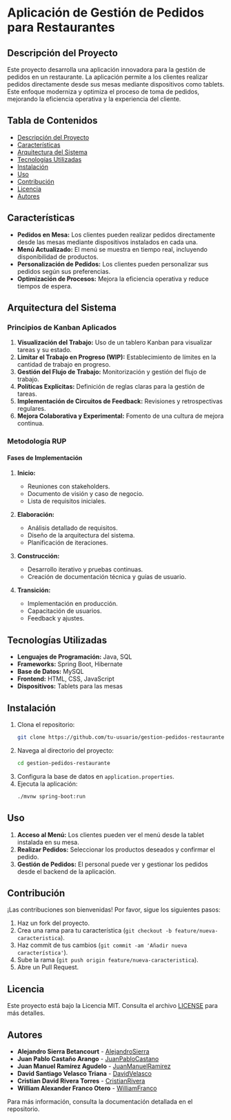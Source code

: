 # Aplicación de Gestión de Pedidos para Restaurantes

## Descripción del Proyecto

Este proyecto desarrolla una aplicación innovadora para la gestión de pedidos en un restaurante. La aplicación permite a los clientes realizar pedidos directamente desde sus mesas mediante dispositivos como tablets. Este enfoque moderniza y optimiza el proceso de toma de pedidos, mejorando la eficiencia operativa y la experiencia del cliente.

## Tabla de Contenidos

- [Descripción del Proyecto](#descripción-del-proyecto)
- [Características](#características)
- [Arquitectura del Sistema](#arquitectura-del-sistema)
- [Tecnologías Utilizadas](#tecnologías-utilizadas)
- [Instalación](#instalación)
- [Uso](#uso)
- [Contribución](#contribución)
- [Licencia](#licencia)
- [Autores](#autores)

## Características

- **Pedidos en Mesa:** Los clientes pueden realizar pedidos directamente desde las mesas mediante dispositivos instalados en cada una.
- **Menú Actualizado:** El menú se muestra en tiempo real, incluyendo disponibilidad de productos.
- **Personalización de Pedidos:** Los clientes pueden personalizar sus pedidos según sus preferencias.
- **Optimización de Procesos:** Mejora la eficiencia operativa y reduce tiempos de espera.

## Arquitectura del Sistema

### Principios de Kanban Aplicados

1. **Visualización del Trabajo:** Uso de un tablero Kanban para visualizar tareas y su estado.
2. **Limitar el Trabajo en Progreso (WIP):** Establecimiento de límites en la cantidad de trabajo en progreso.
3. **Gestión del Flujo de Trabajo:** Monitorización y gestión del flujo de trabajo.
4. **Políticas Explícitas:** Definición de reglas claras para la gestión de tareas.
5. **Implementación de Circuitos de Feedback:** Revisiones y retrospectivas regulares.
6. **Mejora Colaborativa y Experimental:** Fomento de una cultura de mejora continua.

### Metodología RUP

#### Fases de Implementación

1. **Inicio:**
   - Reuniones con stakeholders.
   - Documento de visión y caso de negocio.
   - Lista de requisitos iniciales.

2. **Elaboración:**
   - Análisis detallado de requisitos.
   - Diseño de la arquitectura del sistema.
   - Planificación de iteraciones.

3. **Construcción:**
   - Desarrollo iterativo y pruebas continuas.
   - Creación de documentación técnica y guías de usuario.

4. **Transición:**
   - Implementación en producción.
   - Capacitación de usuarios.
   - Feedback y ajustes.

## Tecnologías Utilizadas

- **Lenguajes de Programación:** Java, SQL
- **Frameworks:** Spring Boot, Hibernate
- **Base de Datos:** MySQL
- **Frontend:** HTML, CSS, JavaScript
- **Dispositivos:** Tablets para las mesas

## Instalación

1. Clona el repositorio:
    ```bash
    git clone https://github.com/tu-usuario/gestion-pedidos-restaurante.git
    ```
2. Navega al directorio del proyecto:
    ```bash
    cd gestion-pedidos-restaurante
    ```
3. Configura la base de datos en `application.properties`.
4. Ejecuta la aplicación:
    ```bash
    ./mvnw spring-boot:run
    ```

## Uso

1. **Acceso al Menú:** Los clientes pueden ver el menú desde la tablet instalada en su mesa.
2. **Realizar Pedidos:** Seleccionar los productos deseados y confirmar el pedido.
3. **Gestión de Pedidos:** El personal puede ver y gestionar los pedidos desde el backend de la aplicación.

## Contribución

¡Las contribuciones son bienvenidas! Por favor, sigue los siguientes pasos:

1. Haz un fork del proyecto.
2. Crea una rama para tu característica (`git checkout -b feature/nueva-caracteristica`).
3. Haz commit de tus cambios (`git commit -am 'Añadir nueva característica'`).
4. Sube la rama (`git push origin feature/nueva-caracteristica`).
5. Abre un Pull Request.

## Licencia

Este proyecto está bajo la Licencia MIT. Consulta el archivo [LICENSE](LICENSE) para más detalles.

## Autores

- **Alejandro Sierra Betancourt** - [AlejandroSierra](https://github.com/AlejandroSierra)
- **Juan Pablo Castaño Arango** - [JuanPabloCastano](https://github.com/JuanPabloCastano)
- **Juan Manuel Ramírez Agudelo** - [JuanManuelRamirez](https://github.com/JuanManuelRamirez)
- **David Santiago Velasco Triana** - [DavidVelasco](https://github.com/DavidVelasco)
- **Cristian David Rivera Torres** - [CristianRivera](https://github.com/CristianRivera)
- **William Alexander Franco Otero** - [WilliamFranco](https://github.com/WilliamFranco)

Para más información, consulta la documentación detallada en el repositorio.
